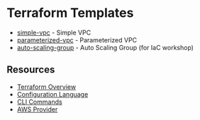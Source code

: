 # Terraform Templates

* [simple-vpc](simple-vpc/) - Simple VPC
* [parameterized-vpc](parameterized-vpc/) - Parameterized VPC
* [auto-scaling-group](auto-scaling-group/) - Auto Scaling Group (for IaC workshop)

## Resources

* [Terraform Overview](https://www.terraform.io/intro/index.html)
* [Configuration Language](https://www.terraform.io/docs/configuration/index.html)
* [CLI Commands](https://www.terraform.io/docs/commands/index.html)
* [AWS Provider](https://www.terraform.io/docs/providers/aws/index.html)
